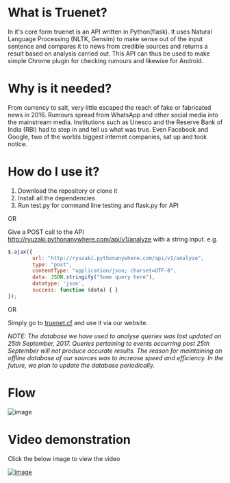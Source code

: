 
# What is Truenet?
In it's core form truenet is an API written in Python(flask). It uses Natural Language Processing (NLTK, Gensim) to make sense out of the input sentence and compares it to news from credible sources and returns a result based on analysis carried out. This API can thus be used to make simple Chrome plugin for checking rumours and likewise for Android.

# Why is it needed?
From currency to salt, very little escaped the reach of fake or fabricated news in 2016. Rumours spread from WhatsApp and other social media into the mainstream media. Institutions such as Unesco and the Reserve Bank of India (RBI) had to step in and tell
us what was true. Even Facebook and Google, two of the worlds biggest internet companies, sat up and took notice.

# How do I use it?
1. Download the repository or clone it 
2. Install all the dependencies
3. Run test.py for command line testing and flask.py for API

OR

Give a POST call to the API http://ryuzaki.pythonanywhere.com/api/v1/analyze with a string input.
e.g.
```javascript
$.ajax({
		url: "http://ryuzaki.pythonanywhere.com/api/v1/analyze",
		type: "post",
		contentType: "application/json; charset=UTF-8",
		data: JSON.stringify("Some query here"),
		datatype: 'json',
		success: function (data) { }
});
```
OR

Simply go to [truenet.cf](http://truenet.cf) and use it via our website.

*NOTE: The database we have used to analyse queries was last updated on 25th September, 2017. Queries pertaining to events occurring post 25th September will not produce accurate results. The reason for maintaining an offline database of our sources was to increase speed and efficiency. In the future, we plan to update the database periodically.*

# Flow
![image](https://i.imgur.com/E6AR3ZO.png)

# Video demonstration
Click the below image to view the video

[![image](http://img.youtube.com/vi/wRG0eYjrMEc/0.jpg)](https://youtu.be/wRG0eYjrMEc)  

```

